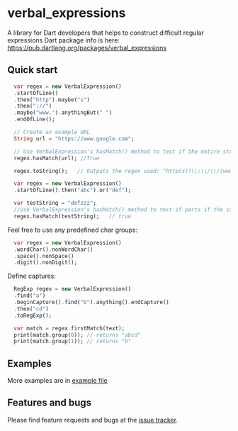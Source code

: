 # verbal_expressions

A library for Dart developers that helps to construct difficult regular expressions
Dart package info is here: https://pub.dartlang.org/packages/verbal_expressions

## Quick start

```dart
  var regex = new VerbalExpression()
  .startOfLine()
  .then("http").maybe("s")
  .then("://")
  .maybe("www.").anythingBut(" ")
  .endOfLine();

  // Create an example URL
  String url = "https://www.google.com";

  // Use VerbalExpression's hasMatch() method to test if the entire string matches the regex
  regex.hasMatch(url); //True

  regex.toString();   // Outputs the regex used: ^http(s)?\\:\\/\\/(www\\.)?([^\\ ]*)\$

```

```dart
  var regex = new VerbalExpression()
  .startOfLine().then("abc").or("def");

  var testString = "defzzz";
  //Use VerbalExpression's hasMatch() method to test if parts if the string match the regex
  regex.hasMatch(testString);   // true
```

Feel free to use any predefined char groups: 
```dart
  var regex = new VerbalExpression()
  .wordChar().nonWordChar()
  .space().nonSpace()
  .digit().nonDigit();
```

Define captures:
```dart 
  RegExp regex = new VerbalExpression()
  .find("a")
  .beginCapture().find("b").anything().endCapture()
  .then("cd")
  .toRegExp();

  var match = regex.firstMatch(text);
  print(match.group(0)); // returns "abcd"
  print(match.group(1)); // returns "b"
``` 


## Examples

More examples are in [example file](https://github.com/VerbalExpressions/DartVerbalExpressions/blob/master/example/verbal_expressions_example.dart)

## Features and bugs

Please find feature requests and bugs at the [issue tracker][tracker].

[tracker]: https://github.com/VerbalExpressions/DartVerbalExpressions/issues
